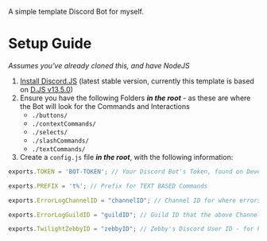 A simple template Discord Bot for myself.

# Setup Guide
*Assumes you've already cloned this, and have NodeJS*

1. [Install Discord.JS](https://discord.js.org/#/docs/main/stable/general/welcome) (latest stable version, currently this template is based on [D.JS v13.5.0](https://discord.js.org/#/docs/main/13.5.0/general/welcome))
2. Ensure you have the following Folders ***in the root*** - as these are where the Bot will look for the Commands and Interactions
    - `./buttons/`
    - `./contextCommands/`
    - `./selects/`
    - `./slashCommands/`
    - `./textCommands/`
3. Create a `config.js` file ***in the root***, with the following information:

```js
exports.TOKEN = 'BOT-TOKEN'; // Your Discord Bot's Token, found on Developer Porta

exports.PREFIX = 't%'; // Prefix for TEXT BASED Commands

exports.ErrorLogChannelID = "channelID"; // Channel ID for where errors are logged

exports.ErrorLogGuildID = "guildID"; // Guild ID that the above Channel is in

exports.TwilightZebbyID = "zebbyID"; // Zebby's Discord User ID - for his "me only" commands
```
